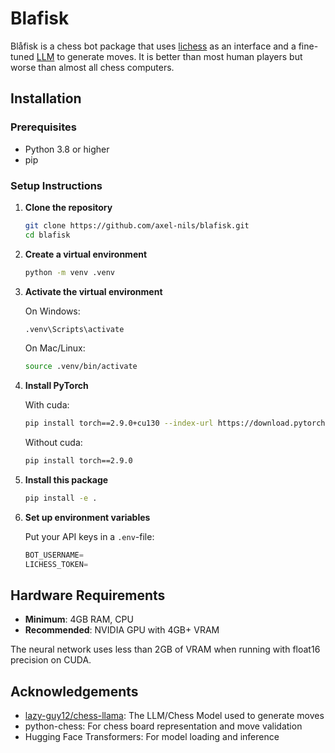 # Blafisk

Blåfisk is a chess bot package that uses [lichess](https://lichess.org/) as an interface and a fine-tuned [LLM](https://huggingface.co/lazy-guy12/chess-llama) to generate moves. It is better than most human players but worse than almost all chess computers.

## Installation

### Prerequisites

- Python 3.8 or higher
- pip

### Setup Instructions

1. **Clone the repository**

   ```bash
   git clone https://github.com/axel-nils/blafisk.git
   cd blafisk
   ```

2. **Create a virtual environment**

   ```bash
   python -m venv .venv
   ```

3. **Activate the virtual environment**

   On Windows:

   ```bash
   .venv\Scripts\activate
   ```

   On Mac/Linux:

   ```bash
   source .venv/bin/activate
   ```

4. **Install PyTorch**

   With cuda:

   ```bash
   pip install torch==2.9.0+cu130 --index-url https://download.pytorch.org/whl/cu130
   ```

   Without cuda:

   ```bash
   pip install torch==2.9.0
   ```

5. **Install this package**

   ```bash
   pip install -e .
   ```

6. **Set up environment variables**

   Put your API keys in a `.env`-file:

   ```python
   BOT_USERNAME=
   LICHESS_TOKEN=
   ```

## Hardware Requirements

- **Minimum**: 4GB RAM, CPU
- **Recommended**: NVIDIA GPU with 4GB+ VRAM

The neural network uses less than 2GB of VRAM when running with float16 precision on CUDA.

## Acknowledgements

- [lazy-guy12/chess-llama](https://huggingface.co/lazy-guy12/chess-llama): The LLM/Chess Model used to generate moves
- python-chess: For chess board representation and move validation
- Hugging Face Transformers: For model loading and inference
